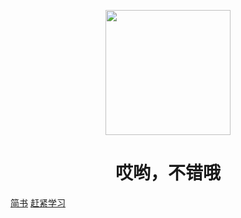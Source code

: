 ﻿<p align="center">
<img src="=https://images.pexels.com/photos/4711996/pexels-photo-4711996.jpeg?auto=compress&cs=tinysrgb&dpr=1&w=500" width="200" height="200"/>
</p>
<h1 align="center">哎哟，不错哦</h1>



[简书](https://www.jianshu.com/u/2de091b15b6e)
[赶紧学习](#docsify-demo)




